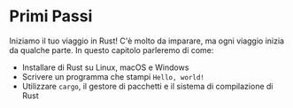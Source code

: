 # Primi Passi

Iniziamo il tuo viaggio in Rust! C'è molto da imparare, ma ogni viaggio inizia
da qualche parte. In questo capitolo parleremo di come:

- Installare di Rust su Linux, macOS e Windows
- Scrivere un programma che stampi `Hello, world!`
- Utilizzare `cargo`, il gestore di pacchetti e il sistema di compilazione di
  Rust
